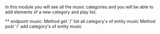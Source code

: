 
In this module you will see all the music categories and you will be able to add elements of a new category and play list.

** endpoint music:
Method get '/' list all category's of entity music
Method post '/' add category's  of entity music


